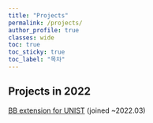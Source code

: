 ```yaml
---
title: "Projects"
permalink: /projects/
author_profile: true
classes: wide
toc: true
toc_sticky: true
toc_label: "목차"
---
```


<h2>Projects in 2022</h2>
<a href = "https://github.com/See-Y/blackboard-extension">BB extension for UNIST</a> (joined ~2022.03)